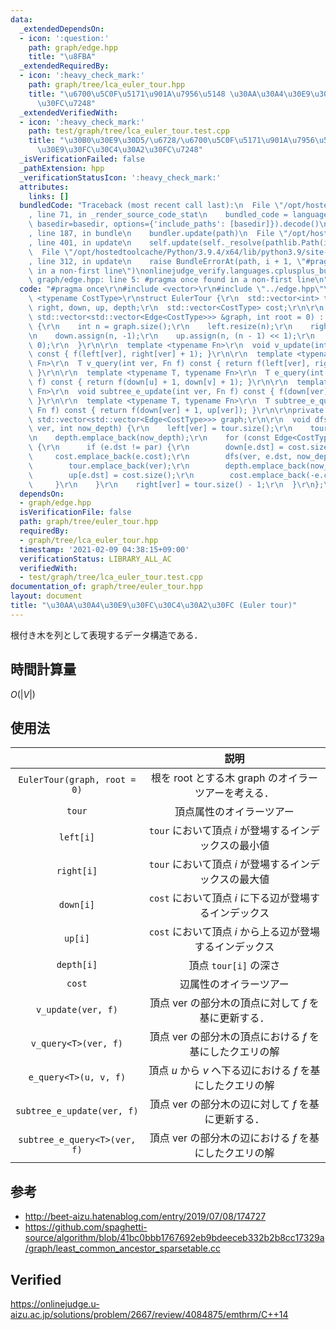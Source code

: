 ```yaml
---
data:
  _extendedDependsOn:
  - icon: ':question:'
    path: graph/edge.hpp
    title: "\u8FBA"
  _extendedRequiredBy:
  - icon: ':heavy_check_mark:'
    path: graph/tree/lca_euler_tour.hpp
    title: "\u6700\u5C0F\u5171\u901A\u7956\u5148 \u30AA\u30A4\u30E9\u30FC\u30C4\u30A2\
      \u30FC\u7248"
  _extendedVerifiedWith:
  - icon: ':heavy_check_mark:'
    path: test/graph/tree/lca_euler_tour.test.cpp
    title: "\u30B0\u30E9\u30D5/\u6728/\u6700\u5C0F\u5171\u901A\u7956\u5148 \u30AA\u30A4\
      \u30E9\u30FC\u30C4\u30A2\u30FC\u7248"
  _isVerificationFailed: false
  _pathExtension: hpp
  _verificationStatusIcon: ':heavy_check_mark:'
  attributes:
    links: []
  bundledCode: "Traceback (most recent call last):\n  File \"/opt/hostedtoolcache/Python/3.9.4/x64/lib/python3.9/site-packages/onlinejudge_verify/documentation/build.py\"\
    , line 71, in _render_source_code_stat\n    bundled_code = language.bundle(stat.path,\
    \ basedir=basedir, options={'include_paths': [basedir]}).decode()\n  File \"/opt/hostedtoolcache/Python/3.9.4/x64/lib/python3.9/site-packages/onlinejudge_verify/languages/cplusplus.py\"\
    , line 187, in bundle\n    bundler.update(path)\n  File \"/opt/hostedtoolcache/Python/3.9.4/x64/lib/python3.9/site-packages/onlinejudge_verify/languages/cplusplus_bundle.py\"\
    , line 401, in update\n    self.update(self._resolve(pathlib.Path(included), included_from=path))\n\
    \  File \"/opt/hostedtoolcache/Python/3.9.4/x64/lib/python3.9/site-packages/onlinejudge_verify/languages/cplusplus_bundle.py\"\
    , line 312, in update\n    raise BundleErrorAt(path, i + 1, \"#pragma once found\
    \ in a non-first line\")\nonlinejudge_verify.languages.cplusplus_bundle.BundleErrorAt:\
    \ graph/edge.hpp: line 5: #pragma once found in a non-first line\n"
  code: "#pragma once\r\n#include <vector>\r\n#include \"../edge.hpp\"\r\n\r\ntemplate\
    \ <typename CostType>\r\nstruct EulerTour {\r\n  std::vector<int> tour, left,\
    \ right, down, up, depth;\r\n  std::vector<CostType> cost;\r\n\r\n  EulerTour(const\
    \ std::vector<std::vector<Edge<CostType>>> &graph, int root = 0) : graph(graph)\
    \ {\r\n    int n = graph.size();\r\n    left.resize(n);\r\n    right.resize(n);\r\
    \n    down.assign(n, -1);\r\n    up.assign(n, (n - 1) << 1);\r\n    dfs(-1, root,\
    \ 0);\r\n  }\r\n\r\n  template <typename Fn>\r\n  void v_update(int ver, Fn f)\
    \ const { f(left[ver], right[ver] + 1); }\r\n\r\n  template <typename T, typename\
    \ Fn>\r\n  T v_query(int ver, Fn f) const { return f(left[ver], right[ver] + 1);\
    \ }\r\n\r\n  template <typename T, typename Fn>\r\n  T e_query(int u, int v, Fn\
    \ f) const { return f(down[u] + 1, down[v] + 1); }\r\n\r\n  template <typename\
    \ Fn>\r\n  void subtree_e_update(int ver, Fn f) const { f(down[ver] + 1, up[ver]);\
    \ }\r\n\r\n  template <typename T, typename Fn>\r\n  T subtree_e_query(int ver,\
    \ Fn f) const { return f(down[ver] + 1, up[ver]); }\r\n\r\nprivate:\r\n  const\
    \ std::vector<std::vector<Edge<CostType>>> graph;\r\n\r\n  void dfs(int par, int\
    \ ver, int now_depth) {\r\n    left[ver] = tour.size();\r\n    tour.emplace_back(ver);\r\
    \n    depth.emplace_back(now_depth);\r\n    for (const Edge<CostType> &e : graph[ver])\
    \ {\r\n      if (e.dst != par) {\r\n        down[e.dst] = cost.size();\r\n   \
    \     cost.emplace_back(e.cost);\r\n        dfs(ver, e.dst, now_depth + 1);\r\n\
    \        tour.emplace_back(ver);\r\n        depth.emplace_back(now_depth);\r\n\
    \        up[e.dst] = cost.size();\r\n        cost.emplace_back(-e.cost);\r\n \
    \     }\r\n    }\r\n    right[ver] = tour.size() - 1;\r\n  }\r\n};\r\n"
  dependsOn:
  - graph/edge.hpp
  isVerificationFile: false
  path: graph/tree/euler_tour.hpp
  requiredBy:
  - graph/tree/lca_euler_tour.hpp
  timestamp: '2021-02-09 04:38:15+09:00'
  verificationStatus: LIBRARY_ALL_AC
  verifiedWith:
  - test/graph/tree/lca_euler_tour.test.cpp
documentation_of: graph/tree/euler_tour.hpp
layout: document
title: "\u30AA\u30A4\u30E9\u30FC\u30C4\u30A2\u30FC (Euler tour)"
---
```


根付き木を列として表現するデータ構造である．


## 時間計算量

$O(\lvert V \rvert)$


## 使用法

||説明|
|:--:|:--:|
|`EulerTour(graph, root = 0)`|根を $\mathrm{root}$ とする木 $\mathrm{graph}$ のオイラーツアーを考える．|
|`tour`|頂点属性のオイラーツアー|
|`left[i]`|`tour` において頂点 $i$ が登場するインデックスの最小値|
|`right[i]`|`tour` において頂点 $i$ が登場するインデックスの最大値|
|`down[i]`|`cost` において頂点 $i$ に下る辺が登場するインデックス|
|`up[i]`|`cost` において頂点 $i$ から上る辺が登場するインデックス|
|`depth[i]`|頂点 `tour[i]` の深さ|
|`cost`|辺属性のオイラーツアー|
|`v_update(ver, f)`|頂点 $\mathrm{ver}$ の部分木の頂点に対して $f$ を基に更新する．|
|`v_query<T>(ver, f)`|頂点 $\mathrm{ver}$ の部分木の頂点における $f$ を基にしたクエリの解|
|`e_query<T>(u, v, f)`|頂点 $u$ から $v$ へ下る辺における $f$ を基にしたクエリの解|
|`subtree_e_update(ver, f)`|頂点 $\mathrm{ver}$ の部分木の辺に対して $f$ を基に更新する．|
|`subtree_e_query<T>(ver, f)`|頂点 $\mathrm{ver}$ の部分木の辺における $f$ を基にしたクエリの解|


## 参考

- http://beet-aizu.hatenablog.com/entry/2019/07/08/174727
- https://github.com/spaghetti-source/algorithm/blob/41bc0bbb1767692eb9bdeeceb332b2b8cc17329a/graph/least_common_ancestor_sparsetable.cc


## Verified

https://onlinejudge.u-aizu.ac.jp/solutions/problem/2667/review/4084875/emthrm/C++14
